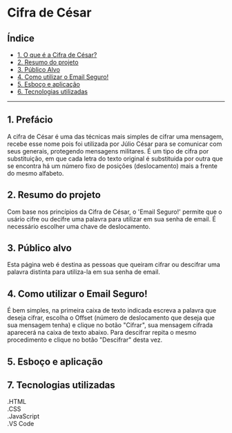 # Cifra de César

## Índice

* [1. O que é a Cifra de César?](#1-o-que-é-a-Cifra-de-César-?)
* [2. Resumo do projeto](#2-resumo-do-projeto)
* [3. Público Alvo](#3-público-alvo)
* [4. Como utilizar o Email Seguro!](#4-como-utilizar-o-Email-eguro-!)
* [5. Esboço e aplicação](#5-esboço-e-aplicação)
* [6. Tecnologias utilizadas](#6-tecnologias-utilizadas)
***

## 1. Prefácio

A cifra de César é uma das técnicas mais simples de cifrar uma mensagem, recebe esse nome pois foi utilizada por Júlio César para se comunicar com seus generais, protegendo mensagens militares. É um tipo de cifra por substituição, em que cada letra do texto original é substituida por outra que se encontra há um número fixo de posições (deslocamento) mais a frente do mesmo alfabeto.

## 2. Resumo do projeto

Com base nos princípios da Cifra de César, o 'Email Seguro!' permite que o usário cifre ou decifre uma palavra para utilizar em sua senha de email. É necessário escolher uma chave de deslocamento.

## 3. Público alvo

Esta página web é destina as pessoas que queiram cifrar ou descifrar uma palavra distinta para utiliza-la em sua senha de email.

## 4. Como utilizar o Email Seguro!

É bem simples, na primeira caixa de texto indicada escreva a palavra que deseja cifrar, escolha o Offset (número de deslocamento que deseja que sua mensagem tenha) e clique no botão "Cifrar", sua mensagem cifrada aparecerá na caixa de texto abaixo. Para descifrar repita o mesmo procedimento e clique no botão "Descifrar" desta vez.

## 5. Esboço e aplicação



## 7. Tecnologias utilizadas

.HTML
<br>
.CSS
<br>
.JavaScript
<br>
.VS Code